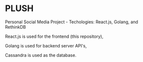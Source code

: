 # PLUSH
Personal Social Media Project - Techologies: React.js, Golang, and RethinkDB

React.js is used for the frontend (this repository),

Golang is used for backend server API's,

Cassandra is used as the database.
